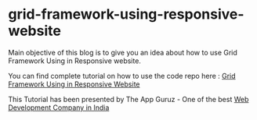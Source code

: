 # grid-framework-using-responsive-website

Main objective of this blog is to give you an idea about how to use Grid Framework Using in Responsive website.

You can find complete tutorial on how to use the code repo here : [Grid Framework Using in Responsive Website](http://www.theappguruz.com/blog/responsive-website-using-grid-framework)

This Tutorial has been presented by The App Guruz - One of the best [Web Development Company in India](http://www.theappguruz.com/web-design)
